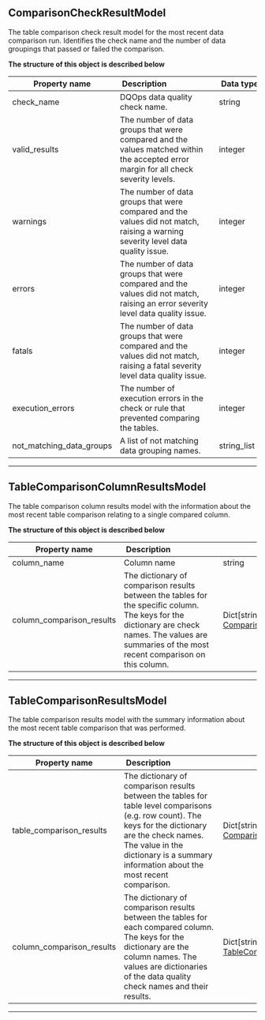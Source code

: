 
## ComparisonCheckResultModel  
The table comparison check result model for the most recent data comparison run. Identifies the check name and the number of data groupings that passed or failed the comparison.  
  

**The structure of this object is described below**  
  

|&nbsp;Property&nbsp;name&nbsp;|&nbsp;Description&nbsp;&nbsp;&nbsp;&nbsp;&nbsp;&nbsp;&nbsp;&nbsp;&nbsp;&nbsp;&nbsp;&nbsp;&nbsp;&nbsp;&nbsp;&nbsp;&nbsp;&nbsp;&nbsp;&nbsp;&nbsp;|&nbsp;Data&nbsp;type&nbsp;|
|---------------|---------------------------------|-----------|
|check_name|DQOps data quality check name.|string|
|valid_results|The number of data groups that were compared and the values matched within the accepted error margin for all check severity levels.|integer|
|warnings|The number of data groups that were compared and the values did not match, raising a warning severity level data quality issue.|integer|
|errors|The number of data groups that were compared and the values did not match, raising an error severity level data quality issue.|integer|
|fatals|The number of data groups that were compared and the values did not match, raising a fatal severity level data quality issue.|integer|
|execution_errors|The number of execution errors in the check or rule that prevented comparing the tables.|integer|
|not_matching_data_groups|A list of not matching data grouping names.|string_list|


___  

## TableComparisonColumnResultsModel  
The table comparison column results model with the information about the most recent table comparison relating to a single compared column.  
  

**The structure of this object is described below**  
  

|&nbsp;Property&nbsp;name&nbsp;|&nbsp;Description&nbsp;&nbsp;&nbsp;&nbsp;&nbsp;&nbsp;&nbsp;&nbsp;&nbsp;&nbsp;&nbsp;&nbsp;&nbsp;&nbsp;&nbsp;&nbsp;&nbsp;&nbsp;&nbsp;&nbsp;&nbsp;|&nbsp;Data&nbsp;type&nbsp;|
|---------------|---------------------------------|-----------|
|column_name|Column name|string|
|column_comparison_results|The dictionary of comparison results between the tables for the specific column. The keys for the dictionary are check names. The values are summaries of the most recent comparison on this column.|Dict[string, [ComparisonCheckResultModel](\docs\client\models\table_comparison_results\#comparisoncheckresultmodel)]|


___  

## TableComparisonResultsModel  
The table comparison results model with the summary information about the most recent table comparison that was performed.  
  

**The structure of this object is described below**  
  

|&nbsp;Property&nbsp;name&nbsp;|&nbsp;Description&nbsp;&nbsp;&nbsp;&nbsp;&nbsp;&nbsp;&nbsp;&nbsp;&nbsp;&nbsp;&nbsp;&nbsp;&nbsp;&nbsp;&nbsp;&nbsp;&nbsp;&nbsp;&nbsp;&nbsp;&nbsp;|&nbsp;Data&nbsp;type&nbsp;|
|---------------|---------------------------------|-----------|
|table_comparison_results|The dictionary of comparison results between the tables for table level comparisons (e.g. row count). The keys for the dictionary are the check names. The value in the dictionary is a summary information about the most recent comparison.|Dict[string, [ComparisonCheckResultModel](#comparisoncheckresultmodel)]|
|column_comparison_results|The dictionary of comparison results between the tables for each compared column. The keys for the dictionary are the column names. The values are dictionaries of the data quality check names and their results.|Dict[string, [TableComparisonColumnResultsModel](#tablecomparisoncolumnresultsmodel)]|


___  

